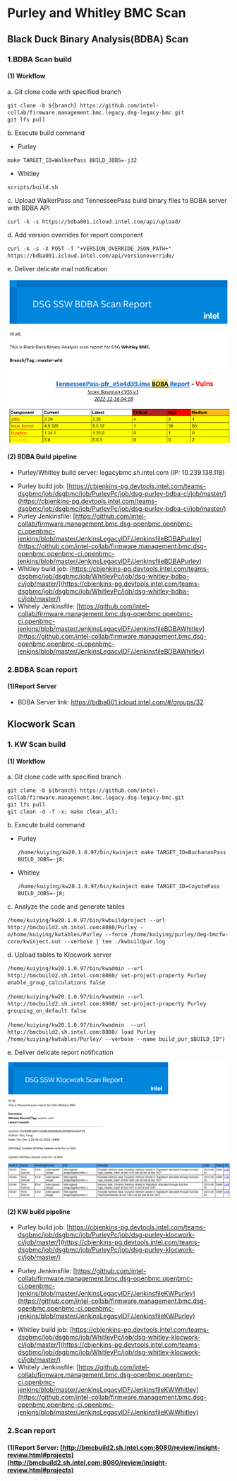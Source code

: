 # Purley and Whitley BMC Scan

## Black Duck Binary Analysis(BDBA) Scan

### 1.BDBA Scan build

#### (1) Workflow

a. Git clone code with specified branch

```
git clone -b ${branch} https://github.com/intel-collab/firmware.management.bmc.legacy.dsg-legacy-bmc.git
git lfs pull
```

b. Execute build command

+ Purley

```
make TARGET_ID=WalkerPass BUILD_JOBS=-j32
```

+ Whitley

```
scripts/build.sh
```

c. Upload WalkerPass and TennesseePass build binary files to BDBA server with BDBA API

```
curl -k -s https://bdba001.icloud.intel.com/api/upload/
```

d. Add version overrides for report component 

```
curl -k -s -X POST -T "+VERSION_OVERRIDE_JSON_PATH+" https://bdba001.icloud.intel.com/api/versionoverride/
```

e. Deliver delicate mail notification

![](./Images/p43.png)

#### (2) BDBA Build pipeline

+ Purley/Whitley build server: legacybmc.sh.intel.com (IP: 10.239.138.118)

- Purley build job: [https://cbjenkins-pg.devtools.intel.com/teams-dsgbmc/job/dsgbmc/job/PurleyPc/job/dsg-purley-bdba-ci/job/master/](https://cbjenkins-pg.devtools.intel.com/teams-dsgbmc/job/dsgbmc/job/PurleyPc/job/dsg-purley-bdba-ci/job/master/)
- Purley Jenkinsfile: [https://github.com/intel-collab/firmware.management.bmc.dsg-openbmc.openbmc-ci.openbmc-jenkins/blob/master/JenkinsLegacyIDF/JenkinsfileBDBAPurley](https://github.com/intel-collab/firmware.management.bmc.dsg-openbmc.openbmc-ci.openbmc-jenkins/blob/master/JenkinsLegacyIDF/JenkinsfileBDBAPurley)
- Whitley build job: [https://cbjenkins-pg.devtools.intel.com/teams-dsgbmc/job/dsgbmc/job/WhitleyPc/job/dsg-whitley-bdba-ci/job/master/](https://cbjenkins-pg.devtools.intel.com/teams-dsgbmc/job/dsgbmc/job/WhitleyPc/job/dsg-whitley-bdba-ci/job/master/)
- Whitely Jenkinsfile: [https://github.com/intel-collab/firmware.management.bmc.dsg-openbmc.openbmc-ci.openbmc-jenkins/blob/master/JenkinsLegacyIDF/JenkinsfileBDBAWhitley](https://github.com/intel-collab/firmware.management.bmc.dsg-openbmc.openbmc-ci.openbmc-jenkins/blob/master/JenkinsLegacyIDF/JenkinsfileBDBAWhitley)

### 2.BDBA Scan report

#### (1)Report Server

+ BDBA Server link: https://bdba001.icloud.intel.com/#/groups/32

## Klocwork Scan

### 1. KW Scan build

#### (1) Workflow

a. Git clone code with specified branch

```
git clone -b ${branch} https://github.com/intel-collab/firmware.management.bmc.legacy.dsg-legacy-bmc.git
git lfs pull
git clean -d -f -x; make clean_all;
```

b. Execute build command

+ Purley

  ```
  /home/kuiying/kw20.1.0.97/bin/kwinject make TARGET_ID=BuchananPass BUILD_JOBS=-j8;
  ```

+ Whitley

  ```
  /home/kuiying/kw20.1.0.97/bin/kwinject make TARGET_ID=CoyotePass BUILD_JOBS=-j8;
  ```

c. Analyze the code and generate tables

```
/home/kuiying/kw20.1.0.97/bin/kwbuildproject --url http://bmcbuild2.sh.intel.com:8080/Purley -o/home/kuiying/kwtables/Purley --force /home/kuiying/purley/deg-bmcfw-core/kwinject.out --verbose | tee ./kwbuildpur.log
```

d. Upload tables to Klocwork server

```
/home/kuiying/kw20.1.0.97/bin/kwadmin --url http://bmcbuild2.sh.intel.com:8080/ set-project-property Purley enable_group_calculations false

/home/kuiying/kw20.1.0.97/bin/kwadmin --url http://bmcbuild2.sh.intel.com:8080/ set-project-property Purley grouping_on_default false

/home/kuiying/kw20.1.0.97/bin/kwadmin  --url http://bmcbuild2.sh.intel.com:8080/ load Purley /home/kuiying/kwtables/Purley/ --verbose --name build_pur_$BUILD_ID")
```

e. Deliver delicate report notification

![](./Images/p44.png)

#### (2) KW build pipeline

+ Purley build job: [https://cbjenkins-pg.devtools.intel.com/teams-dsgbmc/job/dsgbmc/job/PurleyPc/job/dsg-purley-klocwork-ci/job/master/](https://cbjenkins-pg.devtools.intel.com/teams-dsgbmc/job/dsgbmc/job/PurleyPc/job/dsg-purley-klocwork-ci/job/master/)

+ Purley Jenkinsfile: [https://github.com/intel-collab/firmware.management.bmc.dsg-openbmc.openbmc-ci.openbmc-jenkins/blob/master/JenkinsLegacyIDF/JenkinsfileKWPurley](https://github.com/intel-collab/firmware.management.bmc.dsg-openbmc.openbmc-ci.openbmc-jenkins/blob/master/JenkinsLegacyIDF/JenkinsfileKWPurley)

- Whitley build job: [https://cbjenkins-pg.devtools.intel.com/teams-dsgbmc/job/dsgbmc/job/WhitleyPc/job/dsg-whitley-klocwork-ci/job/master/](https://cbjenkins-pg.devtools.intel.com/teams-dsgbmc/job/dsgbmc/job/WhitleyPc/job/dsg-whitley-klocwork-ci/job/master/)
- Whitely Jenkinsfile: [https://github.com/intel-collab/firmware.management.bmc.dsg-openbmc.openbmc-ci.openbmc-jenkins/blob/master/JenkinsLegacyIDF/JenkinsfileKWWhitley](https://github.com/intel-collab/firmware.management.bmc.dsg-openbmc.openbmc-ci.openbmc-jenkins/blob/master/JenkinsLegacyIDF/JenkinsfileKWWhitley)

### 2.Scan report

#### (1)Report Server:  [http://bmcbuild2.sh.intel.com:8080/review/insight-review.html#projects](http://bmcbuild2.sh.intel.com:8080/review/insight-review.html#projects)